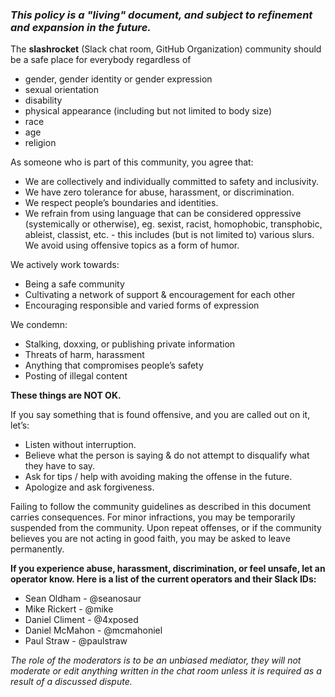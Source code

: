 ### *This policy is a "living" document, and subject to refinement and expansion in the future.*

The **slashrocket** (Slack chat room, GitHub Organization) community should be a safe place for everybody regardless of

- gender, gender identity or gender expression 
- sexual orientation
- disability
- physical appearance (including but not limited to body size)
- race
- age
- religion

As someone who is part of this community, you agree that:

* We are collectively and individually committed to safety and inclusivity.
* We have zero tolerance for abuse, harassment, or discrimination.
* We respect people’s boundaries and identities.
* We refrain from using language that can be considered oppressive (systemically or otherwise), eg. sexist, racist, homophobic, transphobic, ableist, classist, etc. - this includes (but is not limited to) various slurs.
We avoid using offensive topics as a form of humor.


We actively work towards:

* Being a safe community
* Cultivating a network of support & encouragement for each other
* Encouraging responsible and varied forms of expression


We condemn:

* Stalking, doxxing, or publishing private information
* Threats of harm, harassment
* Anything that compromises people’s safety
* Posting of illegal content

**These things are NOT OK.**

If you say something that is found offensive, and you are called out on it, let’s:

* Listen without interruption.
* Believe what the person is saying & do not attempt to disqualify what they have to say.
* Ask for tips / help with avoiding making the offense in the future.
* Apologize and ask forgiveness.

Failing to follow the community guidelines as described in this document carries consequences. For minor infractions, you may be temporarily suspended from the community. Upon repeat offenses, or if the community believes you are not acting in good faith, you may be asked to leave permanently.


**If you experience abuse, harassment, discrimination, or feel unsafe, let an operator know. Here is a list of the current operators and their Slack IDs:**

* Sean Oldham - @seanosaur
* Mike Rickert  - @mike
* Daniel Climent - @4xposed
* Daniel McMahon - @mcmahoniel
* Paul Straw - @paulstraw

*The role of the moderators is to be an unbiased mediator, they will not moderate or edit anything written in the chat room unless it is required as a result of a discussed dispute.*
